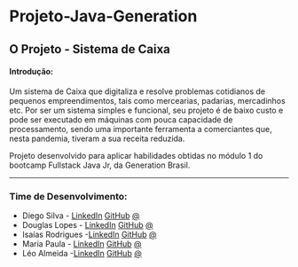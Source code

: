 # Projeto-Java-Generation

## O Projeto - Sistema de Caixa

#### Introdução:

Um sistema de Caixa que digitaliza e resolve problemas cotidianos de pequenos empreendimentos, tais como mercearias, padarias, mercadinhos etc. Por ser um sistema simples e
funcional, seu projeto é de baixo custo e pode ser executado em máquinas com pouca capacidade de processamento, sendo uma importante ferramenta a comerciantes que, nesta pandemia,
tiveram a sua receita reduzida.

Projeto desenvolvido para aplicar habilidades obtidas no módulo 1 do bootcamp Fullstack Java Jr, da Generation Brasil.

---

### Time de Desenvolvimento:

- Diego Silva - <a href="http://teste.com">LinkedIn<a/> <a href="http://teste.com">GitHub<a/>  <a href="http://teste.com">@<a/>  
- Douglas Lopes - <a href="#">LinkedIn<a/> <a href="#">GitHub<a/>  <a href="#">@<a/> 
- Isaías Rodrigues -<a href="#">LinkedIn<a/> <a href="#">GitHub<a/>  <a href="#">@<a/> 
- Maria Paula - <a href="#">LinkedIn<a/> <a href="#">GitHub<a/>  <a href="#">@<a/> 
- Léo Almeida  -<a href="#">LinkedIn<a/> <a href="#">GitHub<a/>  <a href="#">@<a/> 

